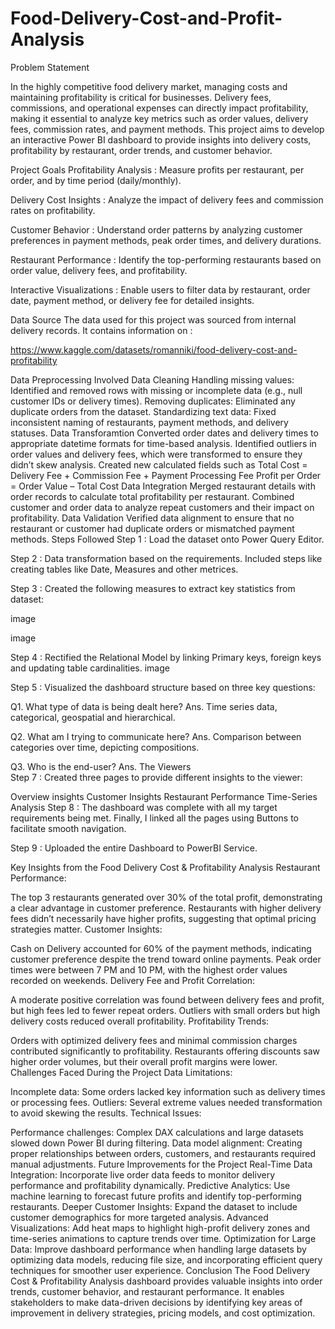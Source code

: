 # Food-Delivery-Cost-and-Profit-Analysis
Problem Statement

In the highly competitive food delivery market, managing costs and maintaining profitability is critical for businesses. Delivery fees, commissions, and operational expenses can directly impact profitability, making it essential to analyze key metrics such as order values, delivery fees, commission rates, and payment methods. This project aims to develop an interactive Power BI dashboard to provide insights into delivery costs, profitability by restaurant, order trends, and customer behavior.

Project Goals
Profitability Analysis : Measure profits per restaurant, per order, and by time period (daily/monthly).

Delivery Cost Insights : Analyze the impact of delivery fees and commission rates on profitability.

Customer Behavior : Understand order patterns by analyzing customer preferences in payment methods, peak order times, and delivery durations.

Restaurant Performance : Identify the top-performing restaurants based on order value, delivery fees, and profitability.

Interactive Visualizations : Enable users to filter data by restaurant, order date, payment method, or delivery fee for detailed insights.

Data Source
The data used for this project was sourced from internal delivery records. It contains information on :

https://www.kaggle.com/datasets/romanniki/food-delivery-cost-and-profitability

Data Preprocessing Involved
Data Cleaning
Handling missing values: Identified and removed rows with missing or incomplete data (e.g., null customer IDs or delivery times).
Removing duplicates: Eliminated any duplicate orders from the dataset.
Standardizing text data: Fixed inconsistent naming of restaurants, payment methods, and delivery statuses.
Data Transforamtion
Converted order dates and delivery times to appropriate datetime formats for time-based analysis.
Identified outliers in order values and delivery fees, which were transformed to ensure they didn’t skew analysis.
Created new calculated fields such as
Total Cost = Delivery Fee + Commission Fee + Payment Processing Fee
Profit per Order = Order Value – Total Cost
Data Integration
Merged restaurant details with order records to calculate total profitability per restaurant.
Combined customer and order data to analyze repeat customers and their impact on profitability.
Data Validation
Verified data alignment to ensure that no restaurant or customer had duplicate orders or mismatched payment methods.
Steps Followed
Step 1 : Load the dataset onto Power Query Editor.

Step 2 : Data transformation based on the requirements. Included steps like creating tables like Date, Measures and other metrices.

Step 3 : Created the following measures to extract key statistics from dataset:

image

image

Step 4 : Rectified the Relational Model by linking Primary keys, foreign keys and updating table cardinalities. image

Step 5 : Visualized the dashboard structure based on three key questions:

  Q1. What type of data is being dealt here?
   Ans. Time series data, categorical, geospatial and hierarchical.

  Q2. What am I trying to communicate here?
   Ans. Comparison between categories over time, depicting compositions.

  Q3. Who is the end-user?
   Ans. The Viewers           
Step 7 : Created three pages to provide different insights to the viewer:

Overview insights
Customer Insights
Restaurant Performance
Time-Series Analysis
Step 8 : The dashboard was complete with all my target requirements being met. Finally, I linked all the pages using Buttons to facilitate smooth navigation.

Step 9 : Uploaded the entire Dashboard to PowerBI Service.

Key Insights from the Food Delivery Cost & Profitability Analysis
Restaurant Performance:

The top 3 restaurants generated over 30% of the total profit, demonstrating a clear advantage in customer preference.
Restaurants with higher delivery fees didn’t necessarily have higher profits, suggesting that optimal pricing strategies matter.
Customer Insights:

Cash on Delivery accounted for 60% of the payment methods, indicating customer preference despite the trend toward online payments.
Peak order times were between 7 PM and 10 PM, with the highest order values recorded on weekends.
Delivery Fee and Profit Correlation:

A moderate positive correlation was found between delivery fees and profit, but high fees led to fewer repeat orders.
Outliers with small orders but high delivery costs reduced overall profitability.
Profitability Trends:

Orders with optimized delivery fees and minimal commission charges contributed significantly to profitability.
Restaurants offering discounts saw higher order volumes, but their overall profit margins were lower.
Challenges Faced During the Project
Data Limitations:

Incomplete data: Some orders lacked key information such as delivery times or processing fees.
Outliers: Several extreme values needed transformation to avoid skewing the results.
Technical Issues:

Performance challenges: Complex DAX calculations and large datasets slowed down Power BI during filtering.
Data model alignment: Creating proper relationships between orders, customers, and restaurants required manual adjustments.
Future Improvements for the Project
Real-Time Data Integration: Incorporate live order data feeds to monitor delivery performance and profitability dynamically.
Predictive Analytics: Use machine learning to forecast future profits and identify top-performing restaurants.
Deeper Customer Insights: Expand the dataset to include customer demographics for more targeted analysis.
Advanced Visualizations: Add heat maps to highlight high-profit delivery zones and time-series animations to capture trends over time.
Optimization for Large Data: Improve dashboard performance when handling large datasets by optimizing data models, reducing file size, and incorporating efficient query techniques for smoother user experience.
Conclusion
The Food Delivery Cost & Profitability Analysis dashboard provides valuable insights into order trends, customer behavior, and restaurant performance. It enables stakeholders to make data-driven decisions by identifying key areas of improvement in delivery strategies, pricing models, and cost optimization.
